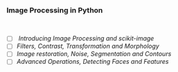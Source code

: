 ### Image Processing in Python <br>
<br>

  * [ ] <i> Introducing Image Processing and scikit-image
 * [ ] <i>Filters, Contrast, Transformation and Morphology
 * [ ] <i>Image restoration, Noise, Segmentation and Contours
 * [ ] <i>Advanced Operations, Detecting Faces and Features
